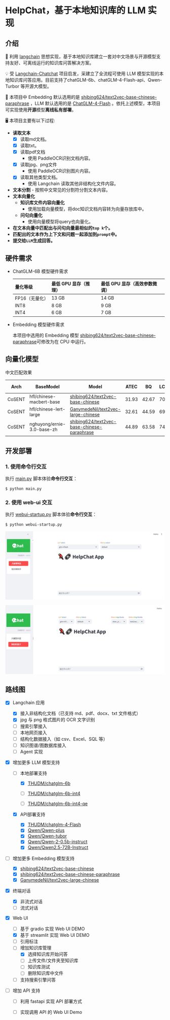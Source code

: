 # HelpChat，基于本地知识库的 LLM 实现
## 介绍

🤖️ 利用 [langchain](https://github.com/hwchase17/langchain) 思想实现，基于本地知识库建立一套对中文场景与开源模型支持友好、可离线运行的知识库问答解决方案。

💡 受 [Langchain-Chatchat](https://github.com/chatchat-space/Langchain-Chatchat) 项目启发，采建立了全流程可使用 LLM 模型实现的本地知识库问答应用。目前支持了chatGLM-6b、chatGLM-4-Flash-api、Qwen-Turbor 等开源大模型。

🚩 本项目中 Embedding 默认选用的是 [shibing624/text2vec-base-chinese-paraphrase](https://hf-mirror.com/shibing624/text2vec-base-chinese-paraphrase) ，LLM 默认选用的是 [ChatGLM-4-Flash](https://open.bigmodel.cn/console/trialcenter?modelCode=glm-4-flash) 。依托上述模型，本项目可实现使用**开源**模型**离线私有部署**。

🖥️ 本项目主要有以下过程:
- **读取文本** 
    - [X] 读取md文档。
    - [X] 读取txt。
    - [X] 读取pdf文档
        - 使用 PaddleOCR识别文档内容。
    - [X] 读取jpg、png文件
        - 使用 PaddleOCR识别图片内容。
    - [X] 读取其他类型文档。
        - 使用 Langchain 读取其他非结构化文件内容。
- **文本分割**
      - 按照中文常见的分割符分割文本内容。
- **文本向量化**
    - **知识库文件内容向量化**
        - 使用加载向量模型，将doc知识文档内容转为向量存放库中。
    - **问句向量化**
        - 使用向量模型将query也向量化。
- **在文本向量中匹配出与问句向量最相似的`top k`个。**
- **匹配出的文本作为上下文和问题一起添加到`prompt`中。**
- **提交给`LLM`生成回答。**

## 硬件需求

- ChatGLM-6B 模型硬件需求

    | **量化等级**   | **最低 GPU 显存**（推理） | **最低 GPU 显存**（高效参数微调） |
    | -------------- | ------------------------- | --------------------------------- |
    | FP16（无量化） | 13 GB                     | 14 GB                             |
    | INT8           | 8 GB                     | 9 GB                             |
    | INT4           | 6 GB                      | 7 GB                              |

- Embedding 模型硬件需求
  
  本项目中选用的 Embedding 模型 [shibing624/text2vec-base-chinese-paraphrase](https://hf-mirror.com/shibing624/text2vec-base-chinese-paraphrase)可修改为在 CPU 中运行。

## 向量化模型

中文匹配效果

| Arch   | BaseModel                  | Model                                                        | ATEC  | BQ    | LCQMC | PAWSX | STS-B | SOHU-dd | SOHU-dc | Avg   | QPS  |
| ------ | -------------------------- | ------------------------------------------------------------ | ----- | ----- | ----- | ----- | ----- | ------- | ------- | ----- | ---- |
| CoSENT | hfl/chinese-macbert-base   | [shibing624/text2vec-base-chinese](https://hf-mirror.com/shibing624/text2vec-base-chinese) | 31.93 | 42.67 | 70.16 | 17.21 | 79.30 | 70.27   | 50.42   | 51.61 | 3008 |
| CoSENT | hfl/chinese-lert-large     | [GanymedeNil/text2vec-large-chinese](https://hf-mirror.com/GanymedeNil/text2vec-large-chinese) | 32.61 | 44.59 | 69.30 | 14.51 | 79.44 | 73.01   | 59.04   | 53.12 | 2092 |
| CoSENT | nghuyong/ernie-3.0-base-zh | [shibing624/text2vec-base-chinese-paraphrase](https://hf-mirror.com/shibing624/text2vec-base-chinese-paraphrase) | 44.89 | 63.58 | 74.24 | 40.90 | 78.93 | 76.70   | 63.30   | 63.08 | 3066 |


## 开发部署
### 1. 使用命令行交互
执行 [main.py](main.py) 脚本体验**命令行交互**：
```shell
$ python main.py
```
### 2. 使用 web-ui 交互
执行 [webui-startup.py](webui-startup.py) 脚本体验**命令行交互**：
```shell
$ python webui-startup.py
```

![对话界面](.\libs\pic1.JPG)

![知识库对话界面](.\libs\pic2.JPG)

## 路线图

- [x] Langchain 应用
    - [x] 接入非结构化文档（已支持 md、pdf、docx、txt 文件格式）
    - [x] jpg 与 png 格式图片的 OCR 文字识别
    - [ ] 搜索引擎接入
    - [ ] 本地网页接入
    - [ ] 结构化数据接入（如 csv、Excel、SQL 等）
    - [ ] 知识图谱/图数据库接入
    - [ ] Agent 实现
    
- [x] 增加更多 LLM 模型支持
  
    - [ ] 本地部署支持
    
        - [x] [THUDM/chatglm-6b](https://huggingface.co/THUDM/chatglm-6b)
    
        - [ ] [THUDM/chatglm-6b-int4](https://huggingface.co/THUDM/chatglm-6b-int4)
        - [ ] [THUDM/chatglm-6b-int4-qe](https://huggingface.co/THUDM/chatglm-6b-int4-qe)
    
    - [x] API部署支持
    
        - [x] [THUDM/chatglm-4-Flash](https://open.bigmodel.cn/console/trialcenter?modelCode=glm-4-flash)
        - [x] [Qwen/Qwen-plus](https://bailian.console.aliyun.com/?productCode=p_efm#/model-market/detail/qwen-plus)
        - [x] [Qwen/Qwen-tubor](https://bailian.console.aliyun.com/?productCode=p_efm#/model-market/detail/qwen-turbo)
        - [x] [Qwen/Qwen-2-0.5b-instruct](https://bailian.console.aliyun.com/?productCode=p_efm#/model-market/detail/qwen2-0.5b-instruct)
        - [x] [Qwen/Qwen2.5-72B-Instruct](https://www.modelscope.cn/models/Qwen/Qwen2.5-72B-Instruct)
    
- [ ] 增加更多 Embedding 模型支持
    - [x] [shibing624/text2vec-base-chinese](https://huggingface.co/shibing624/text2vec-base-chinese)
    - [x] [shibing624/text2vec-base-chinese-paraphrase](https://hf-mirror.com/shibing624/text2vec-base-chinese-paraphrase)
    - [x] [GanymedeNil/text2vec-large-chinese](https://huggingface.co/GanymedeNil/text2vec-large-chinese)
    
- [x] 终端对话
    - [x] 非流式对话
    - [ ] 流式对话
    
- [x] Web UI
    - [ ] 基于 gradio 实现 Web UI DEMO
    - [x] 基于 streamlit 实现 Web UI DEMO
    - [ ] 引用标注
    - [ ] 增加知识库管理
        - [x] 选择知识库开始问答
        - [ ] 上传文件/文件夹至知识库
        - [ ] 知识库测试
        - [ ] 删除知识库中文件
    - [ ] 支持搜索引擎问答
    
- [ ] 增加 API 支持
    - [ ] 利用 fastapi 实现 API 部署方式
    - [ ] 实现调用 API 的 Web UI Demo

